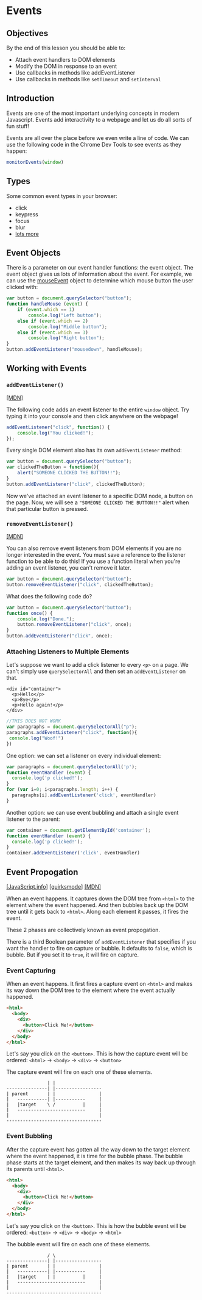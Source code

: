 # Events

## Objectives
By the end of this lesson you should be able to:

* Attach event handlers to DOM elements
* Modify the DOM in response to an event
* Use callbacks in methods like addEventListener
* Use callbacks in methods like `setTimeout` and `setInterval`

## Introduction

Events are one of the most important underlying concepts in modern Javascript. Events add interactivity to a webpage and let us do all sorts of fun stuff!

Events are all over the place before we even write a line of code.  We can use the following code in the Chrome Dev Tools to see events as they happen:

```js
monitorEvents(window)
```

## Types

Some common event types in your browser:

* click
* keypress
* focus
* blur
* [lots more](https://developer.mozilla.org/en-US/docs/Web/Events)

## Event Objects

There is a parameter on our event handler functions: the event object. The event object gives us lots of information about the event. For example, we can use the [mouseEvent](https://developer.mozilla.org/en-US/docs/Web/API/MouseEvent) object to determine which mouse button the user clicked with:

```js
var button = document.querySelector("button");
function handleMouse (event) {
    if (event.which == 1)
        console.log("Left button");
    else if (event.which == 2)
        console.log("Middle button");
    else if (event.which == 3)
        console.log("Right button");
}
button.addEventListener("mousedown", handleMouse);
```

## Working with Events

### `addEventListener()`

[[MDN]](https://developer.mozilla.org/en-US/docs/Web/API/EventTarget/addEventListener)

The following code adds an event listener to the entire `window` object.  Try typing it into your console and then click anywhere on the webpage!

```js
addEventListener("click", function() {
    console.log("You clicked!");
});
```

Every single DOM element also has its own `addEventListener` method:

```js
var button = document.querySelector("button");
var clickedTheButton = function(){
    alert("SOMEONE CLICKED THE BUTTON!!");
}
button.addEventListener("click", clickedTheButton);
```

Now we've attached an event listener to a specific DOM node, a button on the page.  Now, we will see a `"SOMEONE CLICKED THE BUTTON!!"` alert when that particular button is pressed.

### `removeEventListener()`

[[MDN]](https://developer.mozilla.org/en-US/docs/Web/API/EventTarget/removeEventListener)

You can also remove event listeners from DOM elements if you are no longer interested in the event. You must save a reference to the listener function to be able to do this! If you use a function literal when you're adding an event listener, you can't remove it later.

```js
var button = document.querySelector("button");
button.removeEventListener("click", clickedTheButton);
```

What does the following code do?

```js
var button = document.querySelector("button");
function once() {
    console.log("Done.");
    button.removeEventListener("click", once);
}
button.addEventListener("click", once);
```

### Attaching Listeners to Multiple Elements

Let's suppose we want to add a click listener to every `<p>` on a page. We can't simply use `querySelectorAll` and then set an `addEventListener` on that.

```
<div id="container">
  <p>Hello</p>
  <p>Bye</p>
  <p>Hello again!</p>
</div>
```

```js
//THIS DOES NOT WORK
var paragraphs = document.querySelectorAll("p");
paragraphs.addEventListener("click", function(){
 console.log("Woof!")
})
```

One option: we can set a listener on every individual element:

```js
var paragraphs = document.querySelectorAll('p');
function eventHandler (event) {
  console.log('p clicked!');
}
for (var i=0; i<paragraphs.length; i++) {
  paragraphs[i].addEventListener('click', eventHandler)
}
```

Another option: we can use event bubbling and attach a single event listener to the parent:

```js
var container = document.getElementById('container');
function eventHandler (event) {
  console.log('p clicked!');
}
container.addEventListener('click', eventHandler)
```


## Event Propogation

[[JavaScript.info]](http://javascript.info/tutorial/bubbling-and-capturing)
[[quirksmode]](http://www.quirksmode.org/js/events_order.html)
[[MDN]](https://developer.mozilla.org/en-US/docs/XUL_Event_Propagation)

When an event happens. It captures down the DOM tree from `<html>` to the element where the event happened. And then bubbles back up the DOM tree until it gets back to `<html>`. Along each element it passes, it fires the event.

These 2 phases are collectively known as event propogation.

There is a third Boolean parameter of `addEventListener` that specifies if you want the handler to fire on capture or bubble. It defaults to `false`, which is bubble. But if you set it to `true`, it will fire on capture.

### Event Capturing

When an event happens. It first fires a capture event on `<html>` and makes its way down the DOM tree to the element where the event actually happened.

```html
<html>
  <body>
    <div>
      <button>Click Me!</button>
    </div>
  </body>
</html>
```

Let's say you click on the `<button>`. This is how the capture event will be ordered: `<html>` -> `<body>` -> `<div>` -> `<button>`

The capture event will fire on each one of these elements.

```
               | |
---------------| |-----------------
| parent       | |                |
|   -----------| |-----------     |
|   |target    \ /          |     |
|   -------------------------     |
|                                 |
-----------------------------------
```

### Event Bubbling

After the capture event has gotten all the way down to the target element where the event happened, it is time for the bubble phase. The bubble phase starts at the target element, and then makes its way back up through its parents until `<html>`.

```html
<html>
  <body>
    <div>
      <button>Click Me!</button>
    </div>
  </body>
</html>
```

Let's say you click on the `<button>`. This is how the bubble event will be ordered: `<button>` -> `<div>` -> `<body>` -> `<html>`

The bubble event will fire on each one of these elements.

```
               / \
---------------| |-----------------
| parent       | |                |
|   -----------| |-----------     |
|   |target    | |          |     |
|   -------------------------     |
|                                 |
-----------------------------------
```
